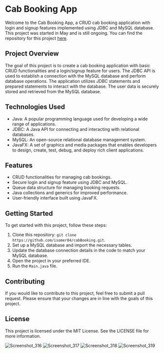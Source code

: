 # Cab Booking App

Welcome to the Cab Booking App, a CRUD cab booking application with login and signup features implemented using JDBC and MySQL database. This project was started in May and is still ongoing. You can find the repository for this project [here](https://github.com/isomer04/cabBooking).

## Project Overview

The goal of this project is to create a cab booking application with basic CRUD functionalities and a login/signup feature for users. The JDBC API is used to establish a connection with the MySQL database and perform database operations. The application utilizes JDBC statements and prepared statements to interact with the database. The user data is securely stored and retrieved from the MySQL database.

## Technologies Used

- Java: A popular programming language used for developing a wide range of applications.
- JDBC: A Java API for connecting and interacting with relational databases.
- MySQL: An open-source relational database management system.
- JavaFX: A set of graphics and media packages that enables developers to design, create, test, debug, and deploy rich client applications.

## Features

- CRUD functionalities for managing cab bookings.
- Secure login and signup feature using JDBC and MySQL.
- Queue data structure for managing booking requests.
- Java collections and generics for improved performance.
- User-friendly interface built using JavaFX.

## Getting Started

To get started with this project, follow these steps:

1. Clone this repository: `git clone https://github.com/isomer04/cabBooking.git`.
2. Set up a MySQL database and import the necessary tables.
3. Update the database connection details in the code to match your MySQL database.
4. Open the project in your preferred IDE.
5. Run the `Main.java` file.

## Contributing

If you would like to contribute to this project, feel free to submit a pull request. Please ensure that your changes are in line with the goals of this project.

## License

This project is licensed under the MIT License. See the LICENSE file for more information.




![Screenshot_316](https://user-images.githubusercontent.com/43922158/209245865-df73fc78-234c-47c4-987e-b67f12753a83.png)
![Screenshot_317](https://user-images.githubusercontent.com/43922158/209245866-41703784-fb59-4fec-bb2e-f6de7868fbe5.png)
![Screenshot_318](https://user-images.githubusercontent.com/43922158/209245872-738951a8-8c92-40c3-b302-2878a645a487.png)
![Screenshot_319](https://user-images.githubusercontent.com/43922158/209245878-cf48fc56-559b-46e7-b7d0-18443b06f2d6.png)
